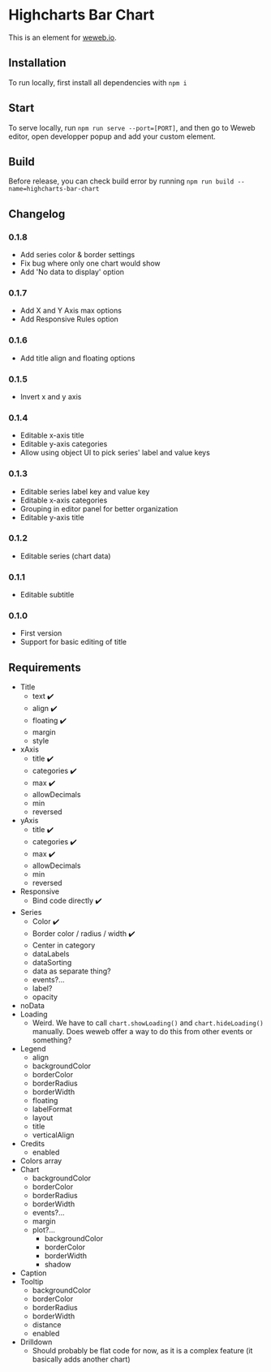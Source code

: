 # Highcharts Bar Chart

This is an element for [weweb.io](https://www.weweb.io/).

## Installation

To run locally, first install all dependencies with `npm i`

## Start

To serve locally, run `npm run serve --port=[PORT]`, and then go to Weweb editor, open developper popup and add your custom element.

## Build

Before release, you can check build error by running `npm run build --name=highcharts-bar-chart`

## Changelog

### 0.1.8

- Add series color & border settings
- Fix bug where only one chart would show
- Add 'No data to display' option

### 0.1.7

- Add X and Y Axis max options
- Add Responsive Rules option

### 0.1.6

- Add title align and floating options

### 0.1.5

- Invert x and y axis

### 0.1.4

- Editable x-axis title
- Editable y-axis categories
- Allow using object UI to pick series' label and value keys

### 0.1.3

- Editable series label key and value key
- Editable x-axis categories
- Grouping in editor panel for better organization
- Editable y-axis title

### 0.1.2

- Editable series (chart data)

### 0.1.1

- Editable subtitle

### 0.1.0

- First version
- Support for basic editing of title

## Requirements

- Title
  - text ✔️
  - align ✔️
  - floating ✔️
  - margin
  - style
- xAxis
  - title ✔️
  - categories ✔️
  - max ✔️
  - allowDecimals
  - min
  - reversed
- yAxis
  - title ✔️
  - categories ✔️
  - max ✔️
  - allowDecimals
  - min
  - reversed
- Responsive
  - Bind code directly ✔️
- Series
  - Color ✔️
  - Border color / radius / width ✔️
  - Center in category
  - dataLabels
  - dataSorting
  - data as separate thing?
  - events?...
  - label?
  - opacity
- noData
- Loading
  - Weird. We have to call `chart.showLoading()` and `chart.hideLoading()` manually. Does weweb offer a way to do this from other events or something?
- Legend
  - align
  - backgroundColor
  - borderColor
  - borderRadius
  - borderWidth
  - floating
  - labelFormat
  - layout
  - title
  - verticalAlign
- Credits
  - enabled
- Colors array
- Chart
  - backgroundColor
  - borderColor
  - borderRadius
  - borderWidth
  - events?...
  - margin
  - plot?...
    - backgroundColor
    - borderColor
    - borderWidth
    - shadow
- Caption
- Tooltip
  - backgroundColor
  - borderColor
  - borderRadius
  - borderWidth
  - distance
  - enabled
- Drilldown
  - Should probably be flat code for now, as it is a complex feature (it basically adds another chart)
